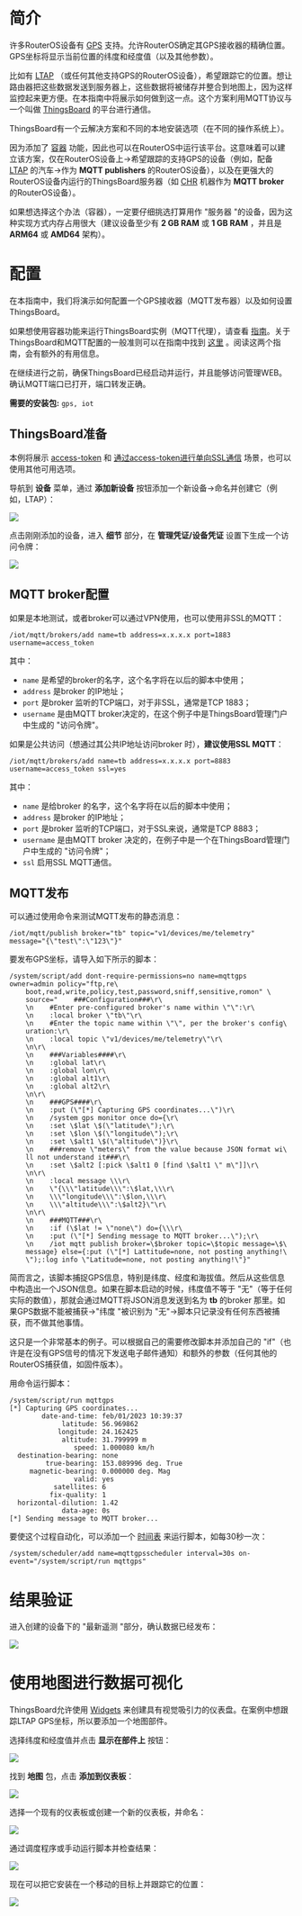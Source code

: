 # 简介

许多RouterOS设备有 [GPS](https://help.mikrotik.com/docs/display/ROS/GPS) 支持。允许RouterOS确定其GPS接收器的精确位置。GPS坐标将显示当前位置的纬度和经度值（以及其他参数）。

比如有 [LTAP](https://mikrotik.com/product/ltap) （或任何其他支持GPS的RouterOS设备），希望跟踪它的位置。想让路由器把这些数据发送到服务器上，这些数据将被储存并整合到地图上，因为这样监控起来更方便。在本指南中将展示如何做到这一点。这个方案利用MQTT协议与一个叫做 [ThingsBoard](https://thingsboard.io/) 的平台进行通信。

ThingsBoard有一个云解决方案和不同的本地安装选项（在不同的操作系统上）。

因为添加了 [容器](https://help.mikrotik.com/docs/display/ROS/Container) 功能，因此也可以在RouterOS中运行该平台。这意味着可以建立该方案，仅在RouterOS设备上→希望跟踪的支持GPS的设备（例如，配备 [LTAP](https://mikrotik.com/product/ltap) 的汽车→作为 **MQTT publishers** 的RouterOS设备），以及在更强大的RouterOS设备内运行的ThingsBoard服务器（如 [CHR](https://help.mikrotik.com/docs/pages/viewpage.action?pageId=18350234) 机器作为 **MQTT broker** 的RouterOS设备）。

如果想选择这个办法（容器），一定要仔细挑选打算用作 "服务器 "的设备，因为这种实现方式内存占用很大（建议设备至少有 **2 GB RAM** 或 **1 GB RAM** ，并且是 **ARM64** 或 **AMD64** 架构）。

# 配置

在本指南中，我们将演示如何配置一个GPS接收器（MQTT发布器）以及如何设置ThingsBoard。

如果想使用容器功能来运行ThingsBoard实例（MQTT代理），请查看 [指南](https://help.mikrotik.com/docs/pages/viewpage.action?pageId=166920348)。关于ThingsBoard和MQTT配置的一般准则可以在指南中找到 [这里](https://help.mikrotik.com/docs/display/ROS/MQTT+and+ThingsBoard+configuration) 。阅读这两个指南，会有额外的有用信息。

在继续进行之前，确保ThingsBoard已经启动并运行，并且能够访问管理WEB。确认MQTT端口已打开，端口转发正确。

**需要的安装包:** `gps, iot`

## ThingsBoard准备

本例将展示 [access-token](https://help.mikrotik.com/docs/display/ROS/MQTT+and+ThingsBoard+configuration#MQTTandThingsBoardconfiguration-Accesstokenscenario.1) 和 [通过access-token进行单向SSL通信](https://help.mikrotik.com/docs/display/ROS/MQTT+and+ThingsBoard+configuration#MQTTandThingsBoardconfiguration-One-waySSLcommunicationscenario.1) 场景，也可以使用其他可用选项。

导航到 **设备** 菜单，通过 **添加新设备** 按钮添加一个新设备→命名并创建它（例如，LTAP）：

![](https://help.mikrotik.com/docs/download/attachments/166920428/image-2023-2-1_12-51-0.png?version=1&modificationDate=1675248641759&api=v2)

点击刚刚添加的设备，进入 **细节** 部分，在 **管理凭证/设备凭证** 设置下生成一个访问令牌：

![](https://help.mikrotik.com/docs/download/attachments/166920428/image-2023-2-1_13-5-15.png?version=1&modificationDate=1675249496173&api=v2)

## MQTT broker配置

如果是本地测试，或者broker可以通过VPN使用，也可以使用非SSL的MQTT：

`/iot/mqtt/brokers/add name=tb address=x.x.x.x port=1883 username=access_token`

其中：

- `name` 是希望的broker的名字，这个名字将在以后的脚本中使用；
- `address` 是broker 的IP地址；
- `port` 是broker 监听的TCP端口，对于非SSL，通常是TCP 1883；
- `username` 是由MQTT broker决定的，在这个例子中是ThingsBoard管理门户中生成的 "访问令牌"。

如果是公共访问（想通过其公共IP地址访问broker 时），**建议使用SSL MQTT**：

```shell
/iot/mqtt/brokers/add name=tb address=x.x.x.x port=8883 username=access_token ssl=yes
```

其中：

- `name` 是给broker 的名字，这个名字将在以后的脚本中使用；
- `address` 是broker 的IP地址；
- `port` 是broker 监听的TCP端口，对于SSL来说，通常是TCP 8883；
- `username` 是由MQTT broker 决定的，在例子中是一个在ThingsBoard管理门户中生成的 "访问令牌"；
- `ssl` 启用SSL MQTT通信。

## MQTT发布

可以通过使用命令来测试MQTT发布的静态消息：

`/iot/mqtt/publish broker="tb" topic="v1/devices/me/telemetry" message="{\"test\":\"123\"}"`

要发布GPS坐标，请导入如下所示的脚本：

```shell
/system/script/add dont-require-permissions=no name=mqttgps owner=admin policy="ftp,re\
    boot,read,write,policy,test,password,sniff,sensitive,romon" \
    source="    ###Configuration###\r\
    \n    #Enter pre-configured broker's name within \"\":\r\
    \n    :local broker \"tb\"\r\
    \n    #Enter the topic name within \"\", per the broker's config\
    uration:\r\
    \n    :local topic \"v1/devices/me/telemetry\"\r\
    \n\r\
    \n    ###Variables####\r\
    \n    :global lat\r\
    \n    :global lon\r\
    \n    :global alt1\r\
    \n    :global alt2\r\
    \n\r\
    \n    ###GPS####\r\
    \n    :put (\"[*] Capturing GPS coordinates...\")\r\
    \n    /system gps monitor once do={\r\
    \n    :set \$lat \$(\"latitude\");\r\
    \n    :set \$lon \$(\"longitude\");\r\
    \n    :set \$alt1 \$(\"altitude\")}\r\
    \n    ###remove \"meters\" from the value because JSON format wi\
    ll not understand it###\r\
    \n    :set \$alt2 [:pick \$alt1 0 [find \$alt1 \" m\"]]\r\
    \n\r\
    \n    :local message \\\r\
    \n    \"{\\\"latitude\\\":\$lat,\\\r\
    \n    \\\"longitude\\\":\$lon,\\\r\
    \n    \\\"altitude\\\":\$alt2}\"\r\
    \n\r\
    \n    ###MQTT###\r\
    \n    :if (\$lat != \"none\") do={\\\r\
    \n    :put (\"[*] Sending message to MQTT broker...\");\r\
    \n    /iot mqtt publish broker=\$broker topic=\$topic message=\$\
    message} else={:put (\"[*] Lattitude=none, not posting anything!\
    \");:log info \"Latitude=none, not posting anything!\"}"
```

简而言之，该脚本捕捉GPS信息，特别是纬度、经度和海拔值。然后从这些信息中构造出一个JSON信息。如果在脚本启动的时候，纬度值不等于 "无"（等于任何实际的数值），那就会通过MQTT将JSON消息发送到名为 **tb** 的broker 那里。如果GPS数据不能被捕获→"纬度 "被识别为 "无"→脚本只记录没有任何东西被捕获，而不做其他事情。

这只是一个非常基本的例子。可以根据自己的需要修改脚本并添加自己的 "if"（也许是在没有GPS信号的情况下发送电子邮件通知）和额外的参数（任何其他的RouterOS捕获值，如固件版本）。

用命令运行脚本：

```shell
/system/script/run mqttgps
[*] Capturing GPS coordinates...
        date-and-time: feb/01/2023 10:39:37
             latitude: 56.969862
            longitude: 24.162425
             altitude: 31.799999 m
                speed: 1.000080 km/h
  destination-bearing: none
         true-bearing: 153.089996 deg. True
     magnetic-bearing: 0.000000 deg. Mag
                valid: yes
           satellites: 6
          fix-quality: 1
  horizontal-dilution: 1.42
             data-age: 0s
[*] Sending message to MQTT broker...
```

要使这个过程自动化，可以添加一个 [时间表](https://help.mikrotik.com/docs/display/ROS/Scheduler) 来运行脚本，如每30秒一次：

```shell
/system/scheduler/add name=mqttgpsscheduler interval=30s on-event="/system/script/run mqttgps"
```

# 结果验证

进入创建的设备下的 "最新遥测 "部分，确认数据已经发布：

![](https://help.mikrotik.com/docs/download/attachments/166920428/image-2023-2-1_13-15-24.png?version=1&modificationDate=1675250105501&api=v2)

# 使用地图进行数据可视化

ThingsBoard允许使用 [Widgets](https://thingsboard.io/docs/user-guide/ui/widget-library/) 来创建具有视觉吸引力的仪表盘。在案例中想跟踪LTAP GPS坐标，所以要添加一个地图部件。

选择纬度和经度值并点击 **显示在部件上** 按钮：

![](https://help.mikrotik.com/docs/download/attachments/166920428/image-2023-2-1_13-20-36.png?version=1&modificationDate=1675250417648&api=v2)

找到 **地图** 包，点击 **添加到仪表板**：

![](https://help.mikrotik.com/docs/download/attachments/166920428/image-2023-2-1_13-21-49.png?version=1&modificationDate=1675250490676&api=v2)

选择一个现有的仪表板或创建一个新的仪表板，并命名：

![](https://help.mikrotik.com/docs/download/attachments/166920428/image-2023-2-1_13-23-9.png?version=1&modificationDate=1675250570740&api=v2)

通过调度程序或手动运行脚本并检查结果：

![](https://help.mikrotik.com/docs/download/attachments/166920428/image-2023-2-1_13-27-0.png?version=1&modificationDate=1675250801888&api=v2)

现在可以把它安装在一个移动的目标上并跟踪它的位置：

![](https://help.mikrotik.com/docs/download/attachments/166920428/image-2023-2-2_15-12-5.png?version=1&modificationDate=1675343523993&api=v2)